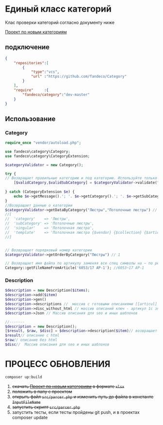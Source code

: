 # Единый класс категорий

Клас проверки категорий согласно документу ниже

[Проект по новым категориям](https://docs.google.com/spreadsheets/d/1tKIDh4Lo4LjGdXGw5-UzO8ZCRkCDkNYMw4wjB3sU7MM/edit#gid=33988330)

## подключение

```json
{
	"repositories":[
		{
			"type":"vcs",
			"url" :"https://github.com/fandeco/Category"
		}
	],
	"require"     :{
		"fandeco/category":"dev-master"
	}
}
```

## Использование

### Category

```php
require_once "vendor/autoload.php";

use fandeco\category\Category;
use fandeco\category\CategoryExtension;

$categoryValidator = new Category();

try {
// Возвращает правильные категорию и под категорию. Используйте только ети значения, а не те что переданы в аргументы
	[$validCategory,$validSubCategory] = $categoryValidator->validate("test", "test2");
	
} catch (CategoryExtension $e) {
	echo $e->getMessage().'; '.	$e->getCategory().'; '.	$e->getSubCategory()
}
//Возвращает данные о категории
$categoryValidator->getDataByCategory("Люстры","Потолочные люстры") // 
//[
//	'category'    => 'Люстры',
//	'subCategory' => 'Потолочные люстры',
//	'singular'    => 'Потолочная люстра',
//	'template'    => 'Потолочная люстра {$vendor} {$collection} {$article}',
//]


// Возвращает порядковый номер категории 
$categoryValidator->getOrderByCategory("Люстры") // 1 

// Возвращает имя файла по артикулу заменяя все спец символы на ~ по регламенту
Category::getFileNameFromArticle('6053/17 AP-1'); //6053~17 AP-1

```

### Description

```php
$description = new Description($items);
$description->add($item)
$description->gen()
$description->descriptions //  массив с готовыми описаниями [[articul] =>'discription']
$description->disc_without_html // массив описаний ключ - артикул 1с значение описание с html
$description->Json // Массив описания для seo и иных шаблонов

//-------
$description = new Description();
[$result, $raw, $disc] = $description->description($item)// возвращает массив описаний для $item [$result, $raw, $disc]
$result// описание с html
$raw// описание без html
$disc//  Массив описания для seo и иных шаблонов
```

# ПРОЦЕСС ОБНОВЛЕНИЯ

```bash
composer up:build
```

1) ~~скачать [Проект по новым категориям](https://docs.google.com/spreadsheets/d/1tKIDh4Lo4LjGdXGw5-UzO8ZCRkCDkNYMw4wjB3sU7MM/edit#gid=33988330) в формате `xlsx`~~
2) ~~положить в папу с проектом~~
3) ~~открыть файл `src/parcer.php` и изменить путь до файла в константе `InputFileName`~~
4) ~~запустить скрипт `src/parcer.php`~~
5) запустить тесты, если тесты пройдены git push, и в проектах composer update

